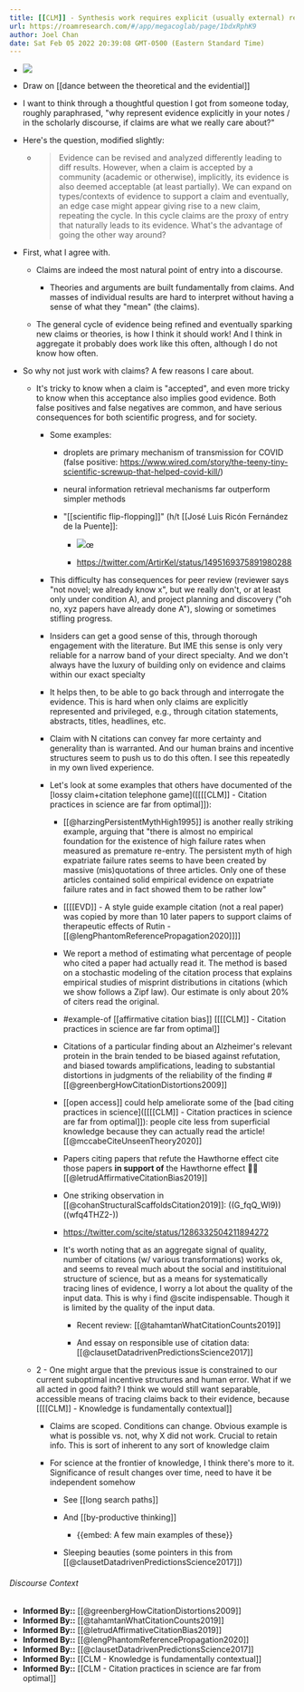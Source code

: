 ```yaml
---
title: [[CLM]] - Synthesis work requires explicit (usually external) representations of both evidence and claims
url: https://roamresearch.com/#/app/megacoglab/page/1bdxRphK9
author: Joel Chan
date: Sat Feb 05 2022 20:39:08 GMT-0500 (Eastern Standard Time)
---
```


- ![](https://firebasestorage.googleapis.com/v0/b/firescript-577a2.appspot.com/o/imgs%2Fapp%2Fmegacoglab%2FmTZ7FdjdMs.jpeg?alt=media&token=4cc9b738-cfea-476f-a0d0-ad881ed40a38)
- Draw on [[dance between the theoretical and the evidential]]
- I want to think through a thoughtful question I got from someone today, roughly paraphrased, "why represent evidence explicitly in your notes / in the scholarly discourse, if claims are what we really care about?"
- Here's the question, modified slightly:

    - > Evidence can be revised and analyzed differently leading to diff results. However, when a claim is accepted by a community (academic or otherwise), implicitly, its evidence is also deemed acceptable (at least partially). We can expand on types/contexts of evidence to support a claim and eventually, an edge case might appear giving rise to a new claim, repeating the cycle. In this cycle claims are the proxy of entry that naturally leads to its evidence. What's the advantage of going the other way around?
- First, what I agree with.

    - Claims are indeed the most natural point of entry into a discourse.

        - Theories and arguments are built fundamentally from claims. And masses of individual results are hard to interpret without having a sense of what they "mean" (the claims).

    - The general cycle of evidence being refined and eventually sparking new claims or theories, is how I think it should work! And I think in aggregate it probably does work like this often, although I do not know how often.
- So why not just work with claims? A few reasons I care about.

    - It's tricky to know when a claim is "accepted", and even more tricky to know when this acceptance also implies good evidence. Both false positives and false negatives are common, and have serious consequences for both scientific progress, and for society.

        - Some examples:

            - droplets are primary mechanism of transmission for COVID (false positive: https://www.wired.com/story/the-teeny-tiny-scientific-screwup-that-helped-covid-kill/)

            - neural information retrieval mechanisms far outperform simpler methods

            - "[[scientific flip-flopping]]" (h/t [[José Luis Ricón Fernández de la Puente]]:

                - ![](https://firebasestorage.googleapis.com/v0/b/firescript-577a2.appspot.com/o/imgs%2Fapp%2Fmegacoglab%2FI_rFi86zY_.png?alt=media&token=ce9bd08d-4e0f-44af-a065-964fa6c20ee3)œ

                - https://twitter.com/ArtirKel/status/1495169375891980288

        - This difficulty has consequences for peer review (reviewer says "not novel; we already know x", but we really don't, or at least only under condition A), and project planning and discovery ("oh no, xyz papers have already done A"), slowing or sometimes stifling progress.

        - Insiders can get a good sense of this, through thorough engagement with the literature. But IME this sense is only very reliable for a narrow band of your direct specialty. And we don't always have the luxury of building only on evidence and claims within our exact specialty

        - It helps then, to be able to go back through and interrogate the evidence. This is hard when only claims are explicitly represented and privileged, e.g., through citation statements, abstracts, titles, headlines, etc.

        - Claim with N citations can convey far more certainty and generality than is warranted. And our human brains and incentive structures seem to push us to do this often. I see this repeatedly in my own lived experience.

        - Let's look at some examples that others have documented of the [lossy claim+citation telephone game]([[[[CLM]] - Citation practices in science are far from optimal]]):

            - [[@harzingPersistentMythHigh1995]] is another really striking example, arguing that "there is almost no empirical foundation for the existence of high failure rates when measured as premature re-entry. The persistent myth of high expatriate failure rates seems to have been created by massive (mis)quotations of three articles. Only one of these articles contained solid empirical evidence on expatriate failure rates and in fact showed them to be rather low"

            - [[[[EVD]] - A style guide example citation (not a real paper) was copied by more than 10 later papers to support claims of therapeutic effects of Rutin - [[@lengPhantomReferencePropagation2020]]]]

            - We report a method of estimating what percentage of people who cited a paper had actually read it. The method is based on a stochastic modeling of the citation process that explains empirical studies of misprint distributions in citations (which we show follows a Zipf law). Our estimate is only about 20% of citers read the original.

            - #example-of [[affirmative citation bias]] [[[[CLM]] - Citation practices in science are far from optimal]]

            - Citations of a particular finding about an Alzheimer's relevant protein in the brain tended to be biased against refutation, and biased towards amplifications, leading to substantial distortions in judgments of the reliability of the finding #[[@greenbergHowCitationDistortions2009]]

            - [[open access]] could help ameliorate some of the [bad citing practices in science]([[[[CLM]] - Citation practices in science are far from optimal]]): people cite less from superficial knowledge because they can actually read the article! [[@mccabeCiteUnseenTheory2020]]

            - Papers citing papers that refute the Hawthorne effect cite those papers **in support of** the Hawthorne effect 🤦‍♂️ [[@letrudAffirmativeCitationBias2019]]

            - One striking observation in [[@cohanStructuralScaffoldsCitation2019]]: ((G_fqQ_Wl9))((wfq4THZ2-))

            - https://twitter.com/scite/status/1286332504211894272

            - It's worth noting that as an aggregate signal of quality, number of citations (w/ various transformations) works ok, and seems to reveal much about the social and institituional structure of science, but as a means for systematically tracing lines of evidence, I worry a lot about the quality of the input data. This is why i find @scite indispensable. Though it is limited by the quality of the input data.

                - Recent review: [[@tahamtanWhatCitationCounts2019]]

                - And essay on responsible use of citation data: [[@clausetDatadrivenPredictionsScience2017]]

    - 2 - One might argue that the previous issue is constrained to our current suboptimal incentive structures and human error. What if we all acted in good faith? I think we would still want separable, accessible means of tracing claims back to their evidence, because [[[[CLM]] - Knowledge is fundamentally contextual]]

        - Claims are scoped. Conditions can change. Obvious example is what is possible vs. not, why X did not work. Crucial to retain info. This is sort of inherent to any sort of knowledge claim

        - For science at the frontier of knowledge, I think there's more to it. Significance of result changes over time, need to have it be independent somehow

            - See [[long search paths]]

            - And [[by-productive thinking]]

                - {{embed: A few main examples of these}}

            - Sleeping beauties (some pointers in this from [[@clausetDatadrivenPredictionsScience2017]])

###### Discourse Context

- **Informed By::** [[@greenbergHowCitationDistortions2009]]
- **Informed By::** [[@tahamtanWhatCitationCounts2019]]
- **Informed By::** [[@letrudAffirmativeCitationBias2019]]
- **Informed By::** [[@lengPhantomReferencePropagation2020]]
- **Informed By::** [[@clausetDatadrivenPredictionsScience2017]]
- **Informed By::** [[CLM - Knowledge is fundamentally contextual]]
- **Informed By::** [[CLM - Citation practices in science are far from optimal]]
